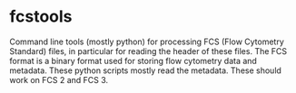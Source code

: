 fcstools
========

Command line tools (mostly python) for processing FCS (Flow Cytometry Standard) files, in particular for reading the header of these files.
The FCS format is a binary format used for storing flow cytometry data and metadata.
These python scripts mostly read the metadata.
These should work on FCS 2 and FCS 3.

